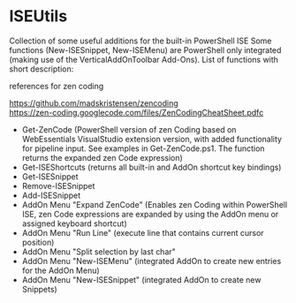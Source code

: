 # ISEUtils
Collection of some useful additions for the built-in PowerShell ISE
Some functions (New-ISESnippet, New-ISEMenu) are PowerShell only integrated (making use of the VerticalAddOnToolbar Add-Ons). List of functions with short description:

references for zen coding

https://github.com/madskristensen/zencoding  
https://zen-coding.googlecode.com/files/ZenCodingCheatSheet.pdfc

- Get-ZenCode (PowerShell version of zen Coding based on WebEssentials VisualStudio extension version, with added functionality for pipeline input. See examples in Get-ZenCode.ps1. The function returns the expanded zen Code expression)
- Get-ISEShortcuts (returns all built-in and AddOn shortcut key bindings)
- Get-ISESnippet 
- Remove-ISESnippet
- Add-ISESnippet
- AddOn Menu "Expand ZenCode" (Enables zen Coding within PowerShell ISE, zen Code expressions are expanded by using the AddOn menu or assigned keyboard shortcut)
- AddOn Menu "Run Line" (execute line that contains current cursor position)
- AddOn Menu "Split selection by last char" 
- AddOn Menu "New-ISEMenu" (integrated AddOn to create new entries for the AddOn Menu)
- AddOn Menu "New-ISESnippet" (integrated AddOn to create new Snippets)



